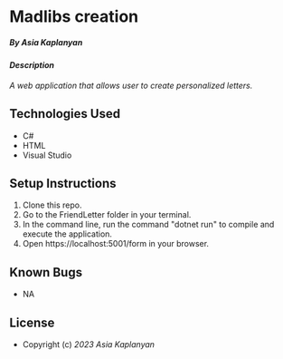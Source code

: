 # Madlibs creation

##### By _Asia Kaplanyan_

#### _Description_

_A web application that allows user to create personalized letters._

## Technologies Used

* C#
* HTML
* Visual Studio

## Setup Instructions

1. Clone this repo.
2. Go to the FriendLetter folder in your terminal.
3. In the command line, run the command "dotnet run" to compile and execute the application. 
4. Open https://localhost:5001/form in your browser.

## Known Bugs

* NA

## License

* Copyright (c) _2023_ _Asia Kaplanyan_


